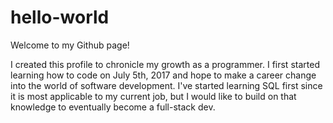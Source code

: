 # hello-world

Welcome to my Github page!

I created this profile to chronicle my growth as a programmer. I first started learning how to code on July 5th, 2017 and hope to make a career change into the world of software development. I've started learning SQL first since it is most applicable to my current job, but I would like to build on that knowledge to eventually become a full-stack dev.  
